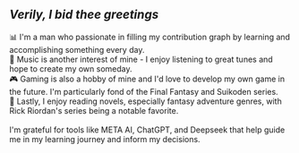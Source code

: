## <i>Verily, I bid thee greetings</i>
📊 I'm a man who passionate in filling my contribution graph by learning and accomplishing something every day. </br>
🎼 <a href="https://open.spotify.com/user/31eqh4vfut5zrnd5hhl2do2vma4e?si=r48sFhJ3QOGQc-CVW-R9WQ&fbclid=PAZXh0bgNhZW0CMTEAAaZvrXqiSmg1-goAvy7zLxFiAVecsHxexwiNaPHwyy3NmD9r73W0pT6DI04_aem_waQ6i9zIupp1zK_Z1xD8-w&nd=1&dlsi=4ddaa1f9208549c6" style="text-decoration: none;">Music</a> is another interest of mine - I enjoy listening to great tunes and hope to create my own someday. </br>
🎮 <a href="https://steamcommunity.com/profiles/76561199002808105/" style="text-decoration: none;">Gaming</a> is also a hobby of mine and I'd love to develop my own game in the future. I'm particularly fond of the Final Fantasy and Suikoden series. </br>
📔 Lastly, I enjoy reading novels, especially fantasy adventure genres, with Rick Riordan's series being a notable favorite.</br>
</br>
I'm grateful for tools like META AI, ChatGPT, and Deepseek that help guide me in my learning journey and inform my decisions.

<!--
**sampm092/sampm092** is a ✨ _special_ ✨ repository because its `README.md` (this file) appears on your GitHub profile.

Here are some ideas to get you started:

- 🔭 I’m currently working on ...
- 🌱 I’m currently learning ...
- 👯 I’m looking to collaborate on ...
- 🤔 I’m looking for help with ...
- 💬 Ask me about ...
- 📫 How to reach me: ...
- 😄 Pronouns: ...
- ⚡ Fun fact: ...
-->
